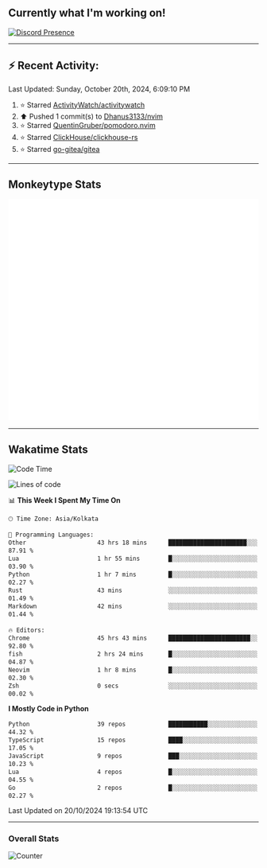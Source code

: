 ## Currently what I'm working on!
[![Discord Presence](https://lanyard.cnrad.dev/api/534981034400284712)](https://discord.com/users/534981034400284712)

---

## :zap: Recent Activity:
<!--RECENT_ACTIVITY:last_update-->
Last Updated: Sunday, October 20th, 2024, 6:09:10 PM
<!--RECENT_ACTIVITY:last_update_end-->
<!--RECENT_ACTIVITY:start-->
1. ⭐ Starred [ActivityWatch/activitywatch](https://github.com/ActivityWatch/activitywatch)<br>
2. ⬆️ Pushed 1 commit(s) to [Dhanus3133/nvim](https://github.com/Dhanus3133/nvim)<br>
3. ⭐ Starred [QuentinGruber/pomodoro.nvim](https://github.com/QuentinGruber/pomodoro.nvim)<br>
4. ⭐ Starred [ClickHouse/clickhouse-rs](https://github.com/ClickHouse/clickhouse-rs)<br>
5. ⭐ Starred [go-gitea/gitea](https://github.com/go-gitea/gitea)<br>
<!--RECENT_ACTIVITY:end-->

---

## Monkeytype Stats
<a href="https://monkeytype.com/profile/dhanus">
  <img src="https://raw.githubusercontent.com/Dhanus3133/Dhanus3133/monkeytype/monkeytype-lb.svg" alt="Monkeytype Profile" />
</a>

---

## Wakatime Stats
<!--START_SECTION:waka-->
![Code Time](http://img.shields.io/badge/Code%20Time-2%2C273%20hrs%2048%20mins-blue)

![Lines of code](https://img.shields.io/badge/From%20Hello%20World%20I%27ve%20Written-6.1%20million%20lines%20of%20code-blue)

📊 **This Week I Spent My Time On** 

```text
🕑︎ Time Zone: Asia/Kolkata

💬 Programming Languages: 
Other                    43 hrs 18 mins      ██████████████████████░░░   87.91 % 
Lua                      1 hr 55 mins        █░░░░░░░░░░░░░░░░░░░░░░░░   03.90 % 
Python                   1 hr 7 mins         █░░░░░░░░░░░░░░░░░░░░░░░░   02.27 % 
Rust                     43 mins             ░░░░░░░░░░░░░░░░░░░░░░░░░   01.49 % 
Markdown                 42 mins             ░░░░░░░░░░░░░░░░░░░░░░░░░   01.44 % 

🔥 Editors: 
Chrome                   45 hrs 43 mins      ███████████████████████░░   92.80 % 
fish                     2 hrs 24 mins       █░░░░░░░░░░░░░░░░░░░░░░░░   04.87 % 
Neovim                   1 hr 8 mins         █░░░░░░░░░░░░░░░░░░░░░░░░   02.30 % 
Zsh                      0 secs              ░░░░░░░░░░░░░░░░░░░░░░░░░   00.02 % 
```

**I Mostly Code in Python** 

```text
Python                   39 repos            ███████████░░░░░░░░░░░░░░   44.32 % 
TypeScript               15 repos            ████░░░░░░░░░░░░░░░░░░░░░   17.05 % 
JavaScript               9 repos             ███░░░░░░░░░░░░░░░░░░░░░░   10.23 % 
Lua                      4 repos             █░░░░░░░░░░░░░░░░░░░░░░░░   04.55 % 
Go                       2 repos             █░░░░░░░░░░░░░░░░░░░░░░░░   02.27 % 
```




 Last Updated on 20/10/2024 19:13:54 UTC
<!--END_SECTION:waka-->
---

### Overall Stats

<img src="https://moe-counter.glitch.me/get/@Dhanus3133?theme=asoul" alt="Counter" />
